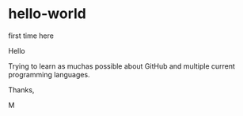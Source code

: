 # hello-world
first time here

Hello

Trying to learn as muchas possible about GitHub and multiple current programming languages.

Thanks,

M
